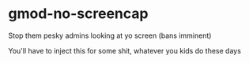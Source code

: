 gmod-no-screencap
=================

Stop them pesky admins looking at yo screen (bans imminent)

You'll have to inject this for some shit, whatever you kids do these days